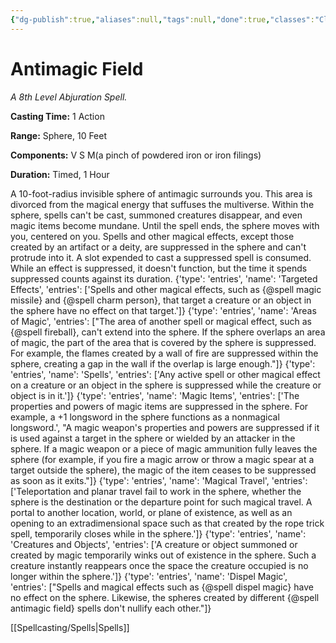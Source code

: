 ```yaml
---
{"dg-publish":true,"aliases":null,"tags":null,"done":true,"classes":"Cleric, Wizard,","spellLevel":8,"school":"Abjuration","source":"PHB","permalink":"/spells/antimagic-field/","dgHomeLink":false,"dgPassFrontmatter":true}
---
```


# Antimagic Field
*A 8th Level Abjuration Spell.*

**Casting Time:** 1 Action

**Range:** Sphere, 10 Feet

**Components:** V S M(a pinch of powdered iron or iron filings)

**Duration:** Timed, 1 Hour

A 10-foot-radius invisible sphere of antimagic surrounds you. This area is divorced from the magical energy that suffuses the multiverse. Within the sphere, spells can't be cast, summoned creatures disappear, and even magic items become mundane. Until the spell ends, the sphere moves with you, centered on you.
Spells and other magical effects, except those created by an artifact or a deity, are suppressed in the sphere and can't protrude into it. A slot expended to cast a suppressed spell is consumed. While an effect is suppressed, it doesn't function, but the time it spends suppressed counts against its duration.
{'type': 'entries', 'name': 'Targeted Effects', 'entries': ['Spells and other magical effects, such as {@spell magic missile} and {@spell charm person}, that target a creature or an object in the sphere have no effect on that target.']}
{'type': 'entries', 'name': 'Areas of Magic', 'entries': ["The area of another spell or magical effect, such as {@spell fireball}, can't extend into the sphere. If the sphere overlaps an area of magic, the part of the area that is covered by the sphere is suppressed. For example, the flames created by a wall of fire are suppressed within the sphere, creating a gap in the wall if the overlap is large enough."]}
{'type': 'entries', 'name': 'Spells', 'entries': ['Any active spell or other magical effect on a creature or an object in the sphere is suppressed while the creature or object is in it.']}
{'type': 'entries', 'name': 'Magic Items', 'entries': ['The properties and powers of magic items are suppressed in the sphere. For example, a +1 longsword in the sphere functions as a nonmagical longsword.', "A magic weapon's properties and powers are suppressed if it is used against a target in the sphere or wielded by an attacker in the sphere. If a magic weapon or a piece of magic ammunition fully leaves the sphere (for example, if you fire a magic arrow or throw a magic spear at a target outside the sphere), the magic of the item ceases to be suppressed as soon as it exits."]}
{'type': 'entries', 'name': 'Magical Travel', 'entries': ['Teleportation and planar travel fail to work in the sphere, whether the sphere is the destination or the departure point for such magical travel. A portal to another location, world, or plane of existence, as well as an opening to an extradimensional space such as that created by the rope trick spell, temporarily closes while in the sphere.']}
{'type': 'entries', 'name': 'Creatures and Objects', 'entries': ['A creature or object summoned or created by magic temporarily winks out of existence in the sphere. Such a creature instantly reappears once the space the creature occupied is no longer within the sphere.']}
{'type': 'entries', 'name': 'Dispel Magic', 'entries': ["Spells and magical effects such as {@spell dispel magic} have no effect on the sphere. Likewise, the spheres created by different {@spell antimagic field} spells don't nullify each other."]}

[[Spellcasting/Spells|Spells]]